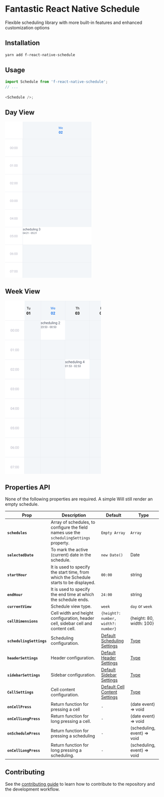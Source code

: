 # Fantastic React Native Schedule

Flexible scheduling library with more built-in features and enhanced customization options

## Installation

```sh
yarn add f-react-native-schedule
```

## Usage

```js
import Schedule from 'f-react-native-schedule';
// ...

<Schedule />;
```

## Day View

<kbd>
  <img src="https://github.com/fatasy/f-react-native-schedule/blob/e43556f79712d089bc85cb3215506692a7c7d027/assets/day-view-schedule.png?raw=true" >
</kbd>

## Week View

<kbd>
  <img src="https://github.com/fatasy/f-react-native-schedule/blob/e43556f79712d089bc85cb3215506692a7c7d027/assets/week-view-schedule.png?raw=true" >
</kbd>

## Properties API

None of the following properties are required. A simple <Schedule /> Will still render an empty schedule.

| Prop                     | Description                                                                             | Default                                                                                                                                               | Type                                                                                                                     |
| ------------------------ | --------------------------------------------------------------------------------------- | ----------------------------------------------------------------------------------------------------------------------------------------------------- | ------------------------------------------------------------------------------------------------------------------------ |
| **`schedules`**          | Array of schedules, to configure the field names use the `schedulingSettings` property. | `Empty Array`                                                                                                                                         | `Array`                                                                                                                  |
| **`selectedDate`**       | To mark the active (current) date in the schedule.                                      | `new Date()`                                                                                                                                          | Date                                                                                                                     |
| **`startHour`**          | It is used to specify the start time, from which the Schedule starts to be displayed.   | `00:00`                                                                                                                                               | string                                                                                                                   |
| **`endHour`**            | It is used to specify the end time at which the schedule ends.                          | `24:00`                                                                                                                                               | string                                                                                                                   |
| **`currentView`**        | Schedule view type.                                                                     | `week`                                                                                                                                                 | `day` or `week`                                                                                                          |
| **`cellDimensions`**     | Cell width and height configuration, header cell, sidebar cell and content cell.        | `{height?: number, width?: number}`                                                                                                                   | {height: 80, width: 100}                                                                                                 |
| **`schedulingSettings`** | Scheduling configuration.                                                               | [Default Scheduling Settings](https://github.com/fatasy/f-react-native-schedule/blob/e3df449b645b412e8ce63bcd8d88c20a0601545a/src/constants.ts#L11)   | [Type](https://github.com/fatasy/f-react-native-schedule/blob/e3df449b645b412e8ce63bcd8d88c20a0601545a/src/types.ts#L40) |
| **`headerSettings`**     | Header configuration.                                                                   | [Default Header Settings](https://github.com/fatasy/f-react-native-schedule/blob/e3df449b645b412e8ce63bcd8d88c20a0601545a/src/constants.ts#L35)       | [Type](https://github.com/fatasy/f-react-native-schedule/blob/e3df449b645b412e8ce63bcd8d88c20a0601545a/src/types.ts#L46) |
| **`sidebarSettings`**    | Sidebar configuration.                                                                  | [Default Sidebar Settings](https://github.com/fatasy/f-react-native-schedule/blob/e3df449b645b412e8ce63bcd8d88c20a0601545a/src/constants.ts#L30)      | [Type](https://github.com/fatasy/f-react-native-schedule/blob/e3df449b645b412e8ce63bcd8d88c20a0601545a/src/types.ts#L56) |
| **`CellSettings `**      | Cell content configuration.                                                             | [Default Cell Content Settings](https://github.com/fatasy/f-react-native-schedule/blob/e3df449b645b412e8ce63bcd8d88c20a0601545a/src/constants.ts#L39) | [Type](https://github.com/fatasy/f-react-native-schedule/blob/e3df449b645b412e8ce63bcd8d88c20a0601545a/src/types.ts#L23) |
| **`onCellPress`**        | Return function for pressing a cell                                                     | `-`                                                                                                                                                   | (date event) => void                                                                                                     |
| **`onCellLongPress`**    | Return function for long pressing a cell.                                               | `-`                                                                                                                                                   | (date event) => void                                                                                                     |
| **`onSchedulePress`**    | Return function for pressing a scheduling                                               | `-`                                                                                                                                                   | (scheduling, event) => void                                                                                              |
| **`onCellLongPress`**    | Return function for long pressing a scheduling.                                         | `-`                                                                                                                                                   | (scheduling, event) => void                                                                                              |

## Contributing

See the [contributing guide](CONTRIBUTING.md) to learn how to contribute to the repository and the development workflow.
